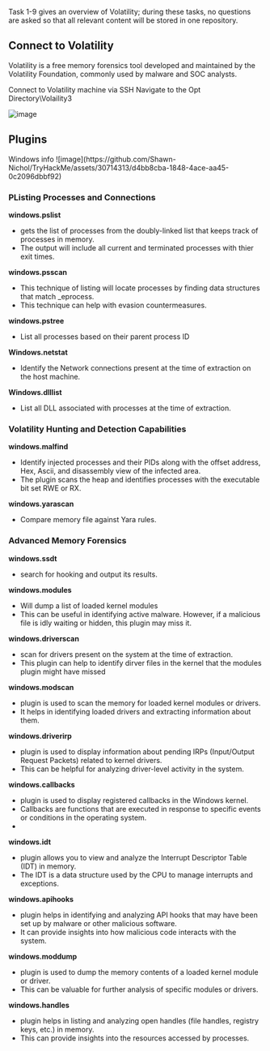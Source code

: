 Task 1-9 gives an overview of Volatility; during these tasks, no questions are asked so that all relevant content will be stored in one repository. 

<h2>Connect to Volatility</h2>
Volatility is a free memory forensics tool developed and maintained by the Volatility Foundation, commonly used by malware and SOC analysts.

Connect to Volatility machine via SSH 
Navigate to the Opt Directory\Volaility3

![image](https://github.com/Shawn-Nichol/TryHackMe/assets/30714313/0a114651-6b96-4c27-bbcd-d439de699553)


<h2>Plugins</h2>
Windows info
![image](https://github.com/Shawn-Nichol/TryHackMe/assets/30714313/d4bb8cba-1848-4ace-aa45-0c2096dbbf92)

<h3>PListing Processes and Connections</h3>

**windows.pslist**
- gets the list of processes from the doubly-linked list that keeps track of processes in memory. 
- The output will include all current and terminated processes with thier exit times. 

**windows.psscan**
- This technique of listing will locate processes by finding data structures that match _eprocess.
- This technique can help with evasion countermeasures.

**windows.pstree**
- List all processes based on their parent process ID

**Windows.netstat**
- Identify the Network connections present at the time of extraction on the host machine.

**Windows.dlllist**
- List all DLL associated with processes at the time of extraction.

<h3>Volatility Hunting and Detection Capabilities</h3>

**windows.malfind**
- Identify injected processes and their PIDs along with the offset address, Hex, Ascii, and disassembly view of the infected area.
- The plugin scans the heap and identifies processes with the executable bit set RWE or RX.

**windows.yarascan**
- Compare memory file against Yara rules.

<h3>Advanced Memory Forensics</h3>

**windows.ssdt**
- search for hooking and output its results. 

**windows.modules**
- Will dump a list of loaded kernel modules
- This can be useful  in identifying active malware. However, if a malicious file is idly waiting or hidden, this plugin may miss it.

**windows.driverscan**
- scan for drivers present on the system at the time of extraction.
- This plugin can help to identify dirver files in the kernel that the modules plugin might have missed

**windows.modscan**
- plugin is used to scan the memory for loaded kernel modules or drivers.
- It helps in identifying loaded drivers and extracting information about them.

**windows.driverirp**
- plugin is used to display information about pending IRPs (Input/Output Request Packets) related to kernel drivers.
- This can be helpful for analyzing driver-level activity in the system.

**windows.callbacks**
- plugin is used to display registered callbacks in the Windows kernel.
- Callbacks are functions that are executed in response to specific events or conditions in the operating system.
- 
**windows.idt**
- plugin allows you to view and analyze the Interrupt Descriptor Table (IDT) in memory.
- The IDT is a data structure used by the CPU to manage interrupts and exceptions.

**windows.apihooks**
- plugin helps in identifying and analyzing API hooks that may have been set up by malware or other malicious software. 
- It can provide insights into how malicious code interacts with the system.


**windows.moddump**
- plugin is used to dump the memory contents of a loaded kernel module or driver.
- This can be valuable for further analysis of specific modules or drivers.


**windows.handles**
- plugin helps in listing and analyzing open handles (file handles, registry keys, etc.) in memory.
- This can provide insights into the resources accessed by processes.
